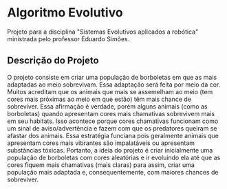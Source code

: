 # Algoritmo Evolutivo
Projeto para a disciplina "Sistemas Evolutivos aplicados a robótica" ministrada pelo professor Eduardo Simões.

## Descrição do Projeto
O projeto consiste em criar uma população de borboletas em que as mais adaptadas ao meio sobrevivam. Essa adaptação será feita por meio da cor. 
Muitos acreditam que os animais que mais se assemelham ao meio (tem cores mais próximas ao meio em que estão) têm mais chance de sobreviver. Essa afirmação é verdade, porém alguns animais (como as borboletas) quando apresentam cores mais chamativas sobrevivem mais em seu habitats. Isso acontece porque cores chamativas funcionam como um sinal de aviso/advertência e fazem com que os predatores queiram se afastar dos animais. Essa estratégia funciana pois geralmente animais que apresentam cores mais vibrantes são impalatáveis ou apresentam substâncias tóxicas.
Portanto, a ideia do projeto é criar inicialmente uma população de borboletas com cores aleatórias e ir evoluindo ela até que as cores fiquem mais chamativas (mais claras) para assim, criar uma população mais adaptada e, consequentemente, com maiores chances de sobreviver.
